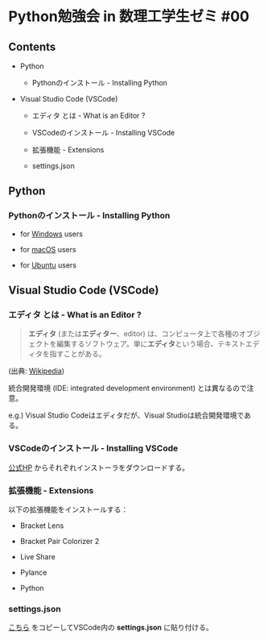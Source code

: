 # Python勉強会 in 数理工学生ゼミ #00

## Contents

- Python

  - Pythonのインストール - Installing Python

- Visual Studio Code (VSCode)

  - エディタ とは - What is an Editor ?

  - VSCodeのインストール - Installing VSCode

  - 拡張機能 - Extensions

  - settings.json

## Python

### Pythonのインストール - Installing Python

- for [Windows](https://www.python.jp/install/windows/install.html) users

- for [macOS](https://www.python.jp/install/macos/index.html) users

- for [Ubuntu](https://qiita.com/rhene/items/ff11c7850a9a7617c50f) users

## Visual Studio Code (VSCode)

### エディタ とは - What is an Editor ?

> **エディタ** (または**エディター**、editor) は、コンピュータ上で各種のオブジェクトを編集するソフトウェア。単に**エディタ**という場合、テキストエディタを指すことがある。

(出典: [Wikipedia](https://ja.wikipedia.org/wiki/%E3%82%A8%E3%83%87%E3%82%A3%E3%82%BF))

統合開発環境 (IDE: integrated development environment) とは異なるので注意。

e.g.) Visual Studio Codeはエディタだが、Visual Studioは統合開発環境である。

### VSCodeのインストール - Installing VSCode

[公式HP](https://code.visualstudio.com/download) からそれぞれインストーラをダウンロードする。

### 拡張機能 - Extensions

以下の拡張機能をインストールする：

- Bracket Lens

- Bracket Pair Colorizer 2

- Live Share

- Pylance

- Python

### settings.json

[こちら](https://github.com/fumiyanll23/PythonLearning/blob/main/00/settings.json#L1) をコピーしてVSCode内の **settings.json** に貼り付ける。

